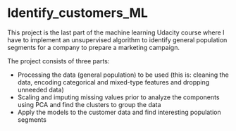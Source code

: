 # Identify_customers_ML

This project is the last part of the machine learning Udacity course where I have to implement an unsupervised algorithm to identify general population segments 
for a company to prepare a marketing campaign.

The project consists of three parts:
- Processing the data (general population) to be used (this is: cleaning the data, encoding categorical and mixed-type features and dropping unneeded data)
- Scaling and imputing missing values prior to analyze the components using PCA and find the clusters to group the data
- Apply the models to the customer data and find interesting population segments
